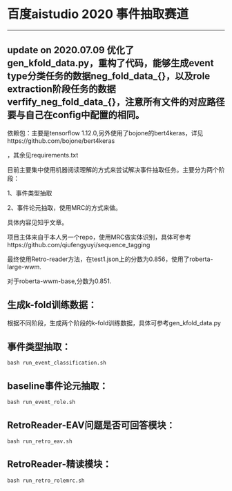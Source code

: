 # 百度aistudio 2020 事件抽取赛道

------

## update on 2020.07.09 优化了gen_kfold_data.py，重构了代码，能够生成event type分类任务的数据neg_fold_data_{}，以及role extraction阶段任务的数据verfify_neg_fold_data_{}，注意所有文件的对应路径要与自己在config中配置的相同。

依赖包：主要是tensorflow 1.12.0,另外使用了bojone的bert4keras，详见https://github.com/bojone/bert4keras

，其余见requirements.txt

目前主要集中使用机器阅读理解的方式来尝试解决事件抽取任务。主要分为两个阶段：

1、事件类型抽取

2、事件论元抽取，使用MRC的方式来做。

具体内容见知乎文章。

项目主体来自于本人另一个repo，使用MRC做实体识别，具体可参考https://github.com/qiufengyuyi/sequence_tagging

最终使用Retro-reader方法，在test1.json上的分数为0.856，使用了roberta-large-wwm.

对于roberta-wwm-base,分数为0.851.

## 生成k-fold训练数据：

根据不同阶段，生成两个阶段的k-fold训练数据，具体可参考gen_kfold_data.py


## 事件类型抽取：

```shell
bash run_event_classification.sh
```

## baseline事件论元抽取：

```shell
bash run_event_role.sh
```

## RetroReader-EAV问题是否可回答模块：

```shell
bash run_retro_eav.sh
```

## RetroReader-精读模块：

```shell
bash run_retro_rolemrc.sh
```
